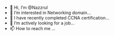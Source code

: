 - 👋 Hi, I’m @Nazzrul
- 👀 I’m interested in Networking domain...
- 🌱 I have recently completed CCNA certification...
- 💞️ I’m actively looking for a job...
- 📫 How to reach me ...

<!---
Nazzrul/Nazzrul is a ✨ special ✨ repository because its `README.md` (this file) appears on your GitHub profile.
You can click the Preview link to take a look at your changes.
--->
